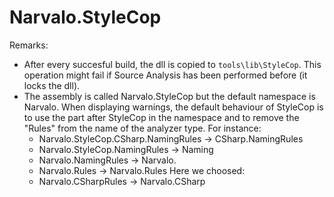﻿Narvalo.StyleCop
================

Remarks:
- After every succesful build, the dll is copied to `tools\lib\StyleCop`.
  This operation might fail if Source Analysis has been performed before (it locks the dll).
- The assembly is called Narvalo.StyleCop but the default namespace is Narvalo.
  When displaying warnings, the default behaviour of StyleCop is to use the part
  after StyleCop in the namespace and to remove the "Rules" from the name of the 
  analyzer type. For instance:
  * Narvalo.StyleCop.CSharp.NamingRules -> CSharp.NamingRules
  * Narvalo.StyleCop.NamingRules -> Naming
  * Narvalo.NamingRules -> Narvalo.
  * Narvalo.Rules -> Narvalo.Rules
  Here we choosed:
  * Narvalo.CSharpRules -> Narvalo.CSharp

